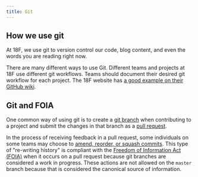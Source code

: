 ```yaml
---
title: Git
---
```

## How we use git

At 18F, we use git to version control our code, blog content, and even the words
you are reading right now.

There are many different ways to use Git. Different teams and projects at 18F
use different git workflows. Teams should document their desired git workflow
for each project. The 18F website has [a good example on their GitHub
wiki](https://github.com/18F/18f.gsa.gov/wiki/How-we-Git).

## Git and FOIA

One common way of using git is to create a [git
branch](http://git-scm.com/docs/git-branch) when contributing to a project and
submit the changes in that branch as a [pull
request](https://help.github.com/articles/using-pull-requests/).

In the process of receiving feedback in a pull request, some individuals on some
teams may choose to [amend, reorder, or squash
commits](https://git-scm.com/book/en/v2/Git-Tools-Rewriting-History). This type
of "re-writing history" is compliant with the [Freedom of Information Act
(FOIA)](http://www.archives.gov/foia/) when it occurs on a pull request because
git branches are considered a work in progress. These actions are not allowed on
the `master` branch because that is considered the canonical source of
information.
